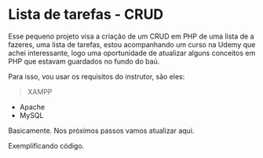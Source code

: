 # Lista de tarefas - CRUD

Esse pequeno projeto visa a criação de um CRUD em PHP de uma lista de a fazeres, uma lista de tarefas, estou acompanhando um curso na Udemy que achei interessante, logo uma oportunidade de atualizar alguns conceitos em PHP que estavam guardados no fundo do baú.

Para isso, vou usar os requisitos do instrutor, são eles:

> XAMPP
* Apache
* MySQL

Basicamente. Nos próximos passos vamos atualizar aqui.

Exemplificando código.